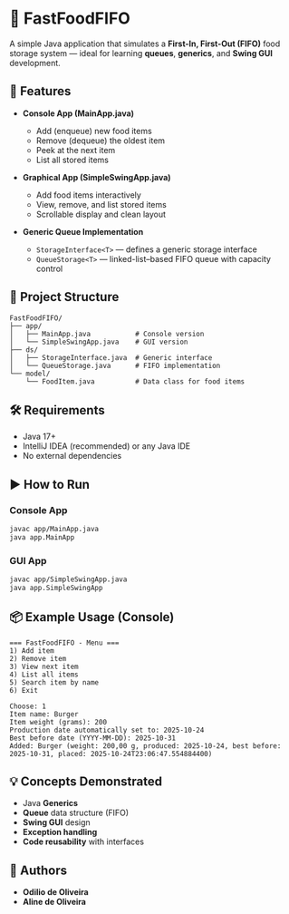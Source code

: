 # 🥪 FastFoodFIFO

A simple Java application that simulates a **First-In, First-Out (FIFO)** food storage system — ideal for learning **queues**, **generics**, and **Swing GUI** development.

## 🚀 Features
- **Console App (MainApp.java)**
  - Add (enqueue) new food items
  - Remove (dequeue) the oldest item
  - Peek at the next item
  - List all stored items

- **Graphical App (SimpleSwingApp.java)**
  - Add food items interactively
  - View, remove, and list stored items
  - Scrollable display and clean layout

- **Generic Queue Implementation**
  - `StorageInterface<T>` — defines a generic storage interface
  - `QueueStorage<T>` — linked-list–based FIFO queue with capacity control

## 🧩 Project Structure
```
FastFoodFIFO/
├── app/
│   ├── MainApp.java           # Console version
│   └── SimpleSwingApp.java    # GUI version
├── ds/
│   ├── StorageInterface.java  # Generic interface
│   └── QueueStorage.java      # FIFO implementation
└── model/
    └── FoodItem.java          # Data class for food items
```

## 🛠️ Requirements
- Java 17+
- IntelliJ IDEA (recommended) or any Java IDE
- No external dependencies

## ▶️ How to Run

### Console App
```bash
javac app/MainApp.java
java app.MainApp
```

### GUI App
```bash
javac app/SimpleSwingApp.java
java app.SimpleSwingApp
```

## 📦 Example Usage (Console)
```
=== FastFoodFIFO - Menu ===
1) Add item 
2) Remove item
3) View next item
4) List all items
5) Search item by name
6) Exit

Choose: 1
Item name: Burger
Item weight (grams): 200
Production date automatically set to: 2025-10-24
Best before date (YYYY-MM-DD): 2025-10-31
Added: Burger (weight: 200,00 g, produced: 2025-10-24, best before: 2025-10-31, placed: 2025-10-24T23:06:47.554884400)
```

## 💡 Concepts Demonstrated
- Java **Generics**
- **Queue** data structure (FIFO)
- **Swing GUI** design
- **Exception handling**
- **Code reusability** with interfaces

## 👥 Authors
- **Odilio de Oliveira**
- **Aline de Oliveira**
